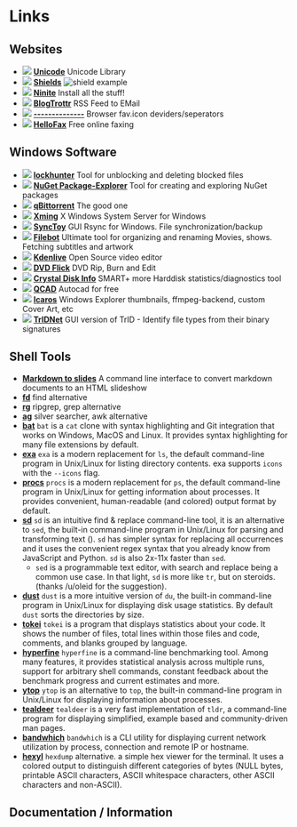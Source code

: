 # Links

## Websites
- ![](https://s2.googleusercontent.com/s2/favicons?domain=xahlee.info) [**Unicode**](http://xahlee.info/comp/unicode_index.html) Unicode Library
- ![](https://s2.googleusercontent.com/s2/favicons?domain=shields.io) [**Shields**](https://shields.io/) ![shield example](https://img.shields.io/static/v1?label=Shields&message=and_Badges_for_your_projects&color=red)
- ![](https://s2.googleusercontent.com/s2/favicons?domain=ninite.com) [**Ninite**](https://ninite.com/) Install all the stuff!
- ![](https://s2.googleusercontent.com/s2/favicons?domain=https://blogtrottr.com/) [**BlogTrottr**](https://blogtrottr.com/) RSS Feed to EMail
- ![](https://s2.googleusercontent.com/s2/favicons?domain=https://separator.mayastudios.com/index.php?t=horz) [**--------------**](https://separator.mayastudios.com/index.php?t=horz) Browser fav.icon deviders/seperators
- ![](https://s2.googleusercontent.com/s2/favicons?domain=https://app.hellofax.com/) [**HelloFax**](https://app.hellofax.com/) Free online faxing

## Windows Software
- ![](https://s2.googleusercontent.com/s2/favicons?domain=https://lockhunter.com/) [**lockhunter**](https://lockhunter.com/) Tool for unblocking and deleting blocked files
- ![](https://s2.googleusercontent.com/s2/favicons?domain=https://github.com/NuGetPackageExplorer/) [**NuGet Package-Explorer**](https://github.com/NuGetPackageExplorer/) Tool for creating and exploring NuGet packages
- ![](https://s2.googleusercontent.com/s2/favicons?domain=https://www.qbittorrent.org/) [**qBittorrent**](https://www.qbittorrent.org/) The good one
- ![](https://s2.googleusercontent.com/s2/favicons?domain=https://sourceforge.net/projects/xming/) [**Xming**](https://sourceforge.net/projects/xming/) X Windows System Server for Windows
- ![](https://s2.googleusercontent.com/s2/favicons?domain=https://www.microsoft.com/en-us/download/details.aspx?id=15155) [**SyncToy**](https://www.microsoft.com/en-us/download/details.aspx?id=15155) GUI Rsync for Windows. File synchronization/backup
- ![](https://s2.googleusercontent.com/s2/favicons?domain=https://www.filebot.net/) [**Filebot**](https://www.filebot.net/) Ultimate tool for organizing and renaming Movies, shows. Fetching subtitles and artwork
- ![](https://s2.googleusercontent.com/s2/favicons?domain=https://kdenlive.org/en/) [**Kdenlive**](https://kdenlive.org/en/) Open Source video editor
- ![](https://s2.googleusercontent.com/s2/favicons?domain=http://www.dvdflick.net/) [**DVD Flick**](http://www.dvdflick.net/) DVD Rip, Burn and Edit
- ![](https://s2.googleusercontent.com/s2/favicons?domain=https://crystalmark.info/en/software/crystaldiskinfo/) [**Crystal Disk Info**](https://crystalmark.info/en/software/crystaldiskinfo/) SMART+ more Harddisk statistics/diagnostics tool
- ![](https://s2.googleusercontent.com/s2/favicons?domain=https://qcad.org/en/) [**QCAD**](https://qcad.org/en/) Autocad for free
- ![](https://s2.googleusercontent.com/s2/favicons?domain=https://www.majorgeeks.com/files/details/icaros.html) [**Icaros**](https://www.majorgeeks.com/files/details/icaros.html) Windows Explorer thumbnails, ffmpeg-backend, custom Cover Art, etc
- ![](https://s2.googleusercontent.com/s2/favicons?domain=https://mark0.net/soft-tridnet-e.html) [**TrIDNet**](https://mark0.net/soft-tridnet-e.html) GUI version of TrID - Identify file types from their binary signatures

## Shell Tools
- [**Markdown to slides**](https://github.com/partageit/markdown-to-slides) A command line interface to convert markdown documents to an HTML slideshow
- [**fd**](https://github.com/sharkdp/fd) find alternative
- [**rg**](https://github.com/BurntSushi/ripgrep) ripgrep, grep alternative
- [**ag**](https://github.com/ggreer/the_silver_searcher) silver searcher, awk alternative
- [**bat**](https://github.com/sharkdp/bat) `bat` is a `cat` clone with syntax highlighting and Git integration that works on Windows, MacOS and Linux. It provides syntax highlighting for many file extensions by default.
- [**exa**](https://github.com/ogham/exa) `exa` is a modern replacement for `ls`, the default command-line program in Unix/Linux for listing directory contents. exa supports `icons` with the `--icons` flag.
- [**procs**](https://github.com/dalance/procs) `procs` is a modern replacement for `ps`, the default command-line program in Unix/Linux for getting information about processes. It provides convenient, human-readable (and colored) output format by default.
- [**sd**](https://github.com/chmln/sd) `sd` is an intuitive find & replace command-line tool, it is an alternative to `sed`, the built-in command-line program in Unix/Linux for parsing and transforming text (). `sd` has simpler syntax for replacing all occurrences and it uses the convenient regex syntax that you already know from JavaScript and Python. `sd` is also 2x-11x faster than `sed`.
    - `sed` is a programmable text editor, with search and replace being a common use case. In that light, `sd` is more like `tr`, but on steroids. (thanks /u/oleid for the suggestion).
- [**dust**](https://github.com/bootandy/dust) `dust` is a more intuitive version of `du`, the built-in command-line program in Unix/Linux for displaying disk usage statistics. By default `dust` sorts the directories by size.
- [**tokei**](https://github.com/XAMPPRocky/tokei) `tokei` is a program that displays statistics about your code. It shows the number of files, total lines within those files and code, comments, and blanks grouped by language.
- [**hyperfine**](https://github.com/sharkdp/hyperfine) `hyperfine` is a command-line benchmarking tool. Among many features, it provides statistical analysis across multiple runs, support for arbitrary shell commands, constant feedback about the benchmark progress and current estimates and more.
- [**ytop**](https://github.com/cjbassi/ytop) `ytop` is an alternative to `top`, the built-in command-line program in Unix/Linux for displaying information about processes.
- [**tealdeer**](https://github.com/dbrgn/tealdeer) `tealdeer` is a very fast implementation of `tldr`, a command-line program for displaying simplified, example based and community-driven man pages.
- [**bandwhich**](https://github.com/imsnif/bandwhich) `bandwhich` is a CLI utility for displaying current network utilization by process, connection and remote IP or hostname.
- [**hexyl**](https://github.com/sharkdp/hexyl) `hexdump` alternative. a simple hex viewer for the terminal. It uses a colored output to distinguish different categories of bytes (NULL bytes, printable ASCII characters, ASCII whitespace characters, other ASCII characters and non-ASCII).

## Documentation / Information
